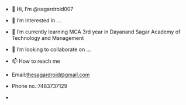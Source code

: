 - 👋 Hi, I’m @sagardroid007
- 👀 I’m interested in ...
- 🌱 I’m currently learning MCA 3rd year in Dayanand Sagar Academy of Technology and Management 
- 💞️ I’m looking to collaborate on ...
- 📫 How to reach me
- Email:thesagardroid@gmail.com
- Phone no.:7483737129
  
- 

<!---
sagardroid007/sagardroid007 is a ✨ special ✨ repository because its `README.md` (this file) appears on your GitHub profile.
You can click the Preview link to take a look at your changes.
--->
